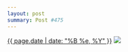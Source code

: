 ```yaml
---
layout: post
summary: Post #475
---
```


<p>
  <time><a href="/475">{{ page.date | date: "%B %e, %Y" }}</a></time>
  <a href="/475"><img src="{{ site.assets_url }}/475-640.jpg" srcset="{{ site.assets_url }}/475-1280.jpg 1280w, {{ site.assets_url }}/475-960.jpg 960w, {{ site.assets_url }}/475-640.jpg 640w, {{ site.assets_url }}/475-320.jpg 320w" sizes="(min-width: 700px) 50vw, calc(100vw - 2rem)" /></a>
</p>
